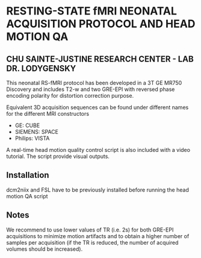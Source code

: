 # RESTING-STATE fMRI NEONATAL ACQUISITION PROTOCOL AND HEAD MOTION QA
## CHU SAINTE-JUSTINE RESEARCH CENTER - LAB DR. LODYGENSKY


This neonatal RS-fMRI protocol has been developed in a 3T GE MR750 Discovery and includes 
T2-w and two GRE-EPI with reversed phase encoding polarity for distortion correction purpose.

Equivalent 3D acquisition sequences can be found under different names for the different MRI constructors
- GE: CUBE
- SIEMENS: SPACE
- Philips: VISTA

A real-time head motion quality control script is also included with a video tutorial.
The script provide visual outputs.


## Installation
dcm2niix and FSL have to be previously installed before running the head motion QA script

## Notes
We recommend to use lower values of TR (i.e. 2s) for both GRE-EPI acquisitions to minimize motion artifacts and to obtain a higher number of samples per acquisition (if the TR is reduced, the number of acquired volumes should be increased).
